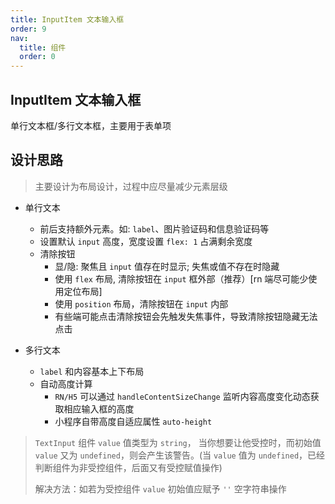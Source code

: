 ```yaml
---
title: InputItem 文本输入框
order: 9
nav:
  title: 组件
  order: 0
---
```


## InputItem 文本输入框

单行文本框/多行文本框，主要用于表单项

## 设计思路

> 主要设计为布局设计，过程中应尽量减少元素层级

- 单行文本
  - 前后支持额外元素。如: `label`、图片验证码和信息验证码等
  - 设置默认 `input` 高度，宽度设置 `flex: 1` 占满剩余宽度
  - 清除按钮
    - 显/隐: 聚焦且 `input` 值存在时显示; 失焦或值不存在时隐藏
    - 使用 `flex` 布局, 清除按钮在 `input` 框外部（推荐）[rn 端尽可能少使用定位布局]
    - 使用 `position` 布局，清除按钮在 `input` 内部
    - 有些端可能点击清除按钮会先触发失焦事件，导致清除按钮隐藏无法点击

- 多行文本
  - `label` 和内容基本上下布局
  - 自动高度计算
    - `RN/H5` 可以通过 `handleContentSizeChange` 监听内容高度变化动态获取相应输入框的高度
    - 小程序自带高度自适应属性 `auto-height`

> `TextInput` 组件 `value` 值类型为 `string`， 当你想要让他受控时，而初始值 `value` 又为 `undefined`，则会产生该警告。(当 `value` 值为 `undefined`，已经判断组件为非受控组件，后面又有受控赋值操作)
>
> 解决方法：如若为受控组件 `value`  初始值应赋予 `''` 空字符串操作
